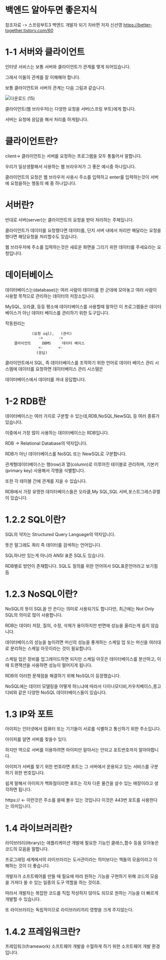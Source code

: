 백엔드 알아두면 좋은지식
===

참조자료 -> 스프링부트3 백엔드 개발자 되기 자바편 저자 신선영
https://better-together.tistory.com/60

1-1 서버와 클라이언트
===

인터넷 서비스는 보통 서버와 클라이언트가 관계를 맺게 되어있습니다.

그래서 이둘의 관계를 잘 이해해야 합니다.

보통 클라이언트와 서버의 관계는 다음 그림과 같습니다.

![다운로드 (15)](https://github.com/kmh0128/SpringBoot/assets/100178951/e07802f5-7bb9-4d77-8b22-5fb634ff8d79)

클라이언트(웹 브라우저)는 다양한 요청을 서버(스프링 부트)에게 합니다.

서버는 요청에 응답을 해서 처리를 하게됩니다.

클라이언트란?
==

client-> 클라이언트는 서버를 요청하는 프로그램을 모두 통틀어서 말합니다.

우리가 일상생활해서 사용하는 웹 브라우저가 그 좋은 예시중 하나입니다.

클라이언트의 요청은 웹 브라우저 사용시 주소를 입력하고 enter를 입력하는것이 서버에 요청을하는 행동의 예 중 하나입니다.

서버란?
===

반대로 서버(server)는 클라이언트의 요청을 받아 처리하는 주체입니다.

클라이언트가 데이터를 요청했다면 데이터를, 단지 서버 내에서 처리만 해달라는 요청을 했다면 해당요청을 처리할수도 있습니다.

웹 브라우저에 주소를 입력하는것은 새로운 화면을 그리기 위한 데이터를 주세요라는 요청입니다.

데이터베이스
===

데이터베이스는(database)는 여러 사람이 데이터를 한 군데에 모아놓고 여러 사람이 사용할 목적으로 관리하는 데이터의 저장소입니다.

MySQL, 오라클, 등등 평소에 데이터베이스를 사용할때 말하던 이 프로그램들은 데이터 베이스가 아닌 데이터 베이스를 관리하기 위한 도구입니다.

작동원리는

                (요청 sql),   (관리)   
                   ->       ->
        클라이언트     DBMS     데이터 베이스
                   <-       <-
                  (응답)

클라이언트에서 SQL, 즉 데이터베이스를 조작하기 위한 언어로 데이터 베이스 관리 시스템에 데이터를 요청하면 데이터베이스 관리 시스템은

데이터베이스에서 데이터를 꺼내 응답합니다.

1-2 RDB란
===

데이터베이스는 여러 가지로 구분할 수 있는데,RDB,NoSQL,NewSQL 등 여러 종류가 있습니다.

이중에서 가장 많이 사용하는 데이터베이스는 RDB입니다.

RDB -> Relational Database의 약자입니다.

RDB가 아닌 데이터베이스를 NoSQL 또는 NewSQL로 구분합니다.

관계형데이터베이스는 행(row)과 열(column)로 이루어진 테이블로 관리하며, 기본키(primary key) 사용해서 각행을 식별합니다.

또한 각 테이블 간에 관계를 지을 수 있습니다.

RDB에서 가장 유명한 데이터베이스들은 오라클,My SQL,SQL 서버,포스트그레스큐엘이 있습니다.

1.2.2 SQL이란?
===

SQL의 약자는 Structured Query Language의 약자입니다.

뜻은 말그래도 쿼리 즉 데이터를 검색하는 언어입니다.

SQL하나만 있는게 아니라 ANSI 표준 SQL도 있습니다.

RDB별로 방언이 존재합니다.
SQL도 질의를 위한 언어여서 SQL표준언어라고 보기힘듬

1.2.3 NoSQL이란?
===

NoSQL의 뜻이 SQL을 안 쓴다는 의미로 사용되기도 합니다만, 최근에는 Not Only SQL의 의미로 많이 사용합니다.

RDB는 데이터 저장, 질의, 수정, 삭제가 용이하지만 반면에 성능을 올리는게 쉽지 않습니다.

데이터베이스의 성능을 높이려면 머신의 성능을 좋게하는 스케일 업 또는 머신을 여러대로 분리하는 스케일 아웃이라는 것이 필요합니다.

스케일 업은 장비를 업그레이드하면 되지만 스케일 아웃은 데이터베이스를 분산하고, 이때 트랜잭션을 사용하면 성능이 떨어지게 됩니다.

RDB의 이러한 문제점을 해결하기 위해 NoSQL이 등장했습니다. 

NoSQL에는 데이터 모델링을 어떻게 하느냐에 따라서 다이나모디비,카우치베이스,몽고디비와 같은 다양한 NoSQL 데이터베이스들이 있습니다.

1.3 IP와 포트
=== 
 아이피는 인터넷에서 컴퓨터 또는 기기들이 서로를 식별하고 통신하기 위한 주소입니다.

 아이피를 알면 서버를 찾을수 있다.

 하지만 역으로 서버를 이용하려면 아이피만 알아서는 안되고 포트번호까지 알아야합니다.

 아이피가 서버를 찾기 위한 번호라면 포트는 그 서버에서 운용되고 있는 서비스를 구분하기 위한 번호입니다.

 쉽게 말해서 아이피가 백화점이라면 포트는 각자 다른 물건을 살수 있는 매장이라고 생각하면 됩니다.

 https:// <- 이런것은 주소를 쓸때 볼수 있는 것입니다 이것은 443번 포트를 사용한다는 의미입니다.

 
          
1.4 라이브러리란?
===

라이브러리(library)는 애플리케이션 개발에 필요한 기능인 클래스,함수 등을 모아놓은 코드의 모음을 말합니다.

프로그래밍 세계에서의 라이브러리는 도서관이라는 의미보다는 책들의 모음이라고 이해하는 것이 더 좋습니다.

개발자가 소프트웨어를 만들 때 필요에 따라 원하는 기능을 구현하기 위해 코드의 모음을 가져다 쓸 수 있는 일종의 도구 역할을 하는 것이죠.

따라서 개발자는 복잡한 코드를 직접 작성하지 않아도 되므로 원하는 기능을 더 빠르게 개발할 수 있습니다.

또 라이브러리는 독립적이므로 라이브러리끼리 영향을 크게 주지않는다.

1.4.2 프레임워크란?
===

프레임워크(framework) 소프트웨어 개발을 수월하게 하기 위한 소프트웨어 개발 환경입니다.



